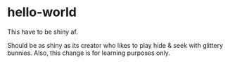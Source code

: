 # hello-world
This have to be shiny af. 

Should be as shiny as its creator who likes to play hide & seek with glittery bunnies. 
Also, this change is for learning purposes only. 
